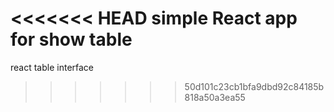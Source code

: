 <<<<<<< HEAD
simple React app for show table
=======
react table interface
>>>>>>> 50d101c23cb1bfa9dbd92c84185b818a50a3ea55

